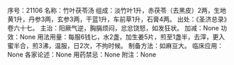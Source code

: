 序号：21106
名称：竹叶茯苓汤
组成：淡竹叶1升，赤茯苓（去黑皮）2两，生地黄1升，丹参3两，玄参3两，干蓝1升，车前草1升，石膏4两。
出处：《圣济总录》卷六十七。
主治：阳厥气逆，胸膈烦闷，忿忿饶怒，如发狂状。
加减：None
功效：None
用法用量：每服6钱匕，水2盏，加生姜5片，煎至1盏半，去滓，更入蜜半合，煎3沸，温服，日2次，不拘时候。
制备方法：如麻豆大。
临床应用：None
各家论述：None
用药禁忌：None
附注：None
